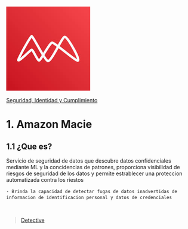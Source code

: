 ![Amazon macie](../../00_assets/Seguridad,%20identidad%20y%20cumplimiento/macie-logo.jpeg)

[Seguridad, Identidad y Cumplimiento](../../05-Seguridad_Identidad_y_Cumplimiento/)

# 1. Amazon Macie

## 1.1 ¿Que es?

Servicio de seguridad de datos que descubre datos confidenciales mediante ML y la concidencias de patrones, proporciona visibilidad de riesgos de seguridad de los datos y permite estrablecer una proteccion automatizada contra los riestos

    - Brinda la capacidad de detectar fugas de datos inadvertidas de informacion de identificacion personal y datos de credenciales

<br/>

> [Detective](../Respuesta%20ante%20incidentes/detective.md)

<br/>